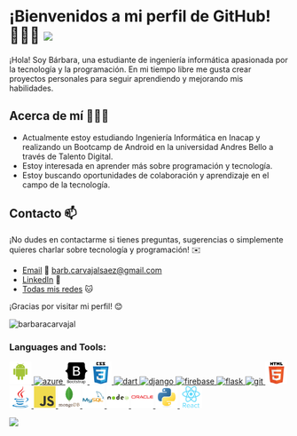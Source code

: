 # ¡Bienvenidos a mi perfil de GitHub! 🙋🏻‍♀️ <img src="https://media.giphy.com/media/mGcNjsfWAjY5AEZNw6/giphy.gif" width="50">

¡Hola! Soy Bárbara, una estudiante de ingeniería informática apasionada por la tecnología y la programación. En mi tiempo libre me gusta crear proyectos personales para seguir aprendiendo y mejorando mis habilidades. 

## Acerca de mí 👩🏻‍💻

- Actualmente estoy estudiando Ingeniería Informática en Inacap y realizando un Bootcamp de Android en la universidad Andres Bello a través de Talento Digital.
- Estoy interesada en aprender más sobre programación y tecnología.
- Estoy buscando oportunidades de colaboración y aprendizaje en el campo de la tecnología.
<!-- - Me encanta trabajar en proyectos relacionados con . -->

<!--
## Proyectos destacados 🚀

Aquí te presento algunos de mis proyectos más destacados:

- [Proyecto 1](enlace al proyecto) - Una breve descripción del proyecto.
- [Proyecto 2](enlace al proyecto) - Una breve descripción del proyecto.
- [Proyecto 3](enlace al proyecto) - Una breve descripción del proyecto.
-->
## Contacto 📫

¡No dudes en contactarme si tienes preguntas, sugerencias o simplemente quieres charlar sobre tecnología y programación! ✉️

- [Email](barb.carvajalsaez@gmail.com) 📧 barb.carvajalsaez@gmail.com
- [LinkedIn](https://www.linkedin.com/in/b%C3%A1rbara-carvajal-s%C3%A1ez-30926a238/) 💼
- [Todas mis redes](https://linktr.ee/barbaracarvajal) 🐱

¡Gracias por visitar mi perfil! 😊

<p><img align="center" src="https://github-readme-stats.vercel.app/api/top-langs?username=barbaracarvajal&show_icons=true&locale=en&layout=compact" alt="barbaracarvajal" /></p>

<h3 align="left">Languages and Tools:</h3>
<p align="left"> <a href="https://developer.android.com" target="_blank" rel="noreferrer"> <img src="https://raw.githubusercontent.com/devicons/devicon/master/icons/android/android-original-wordmark.svg" alt="android" width="40" height="40"/> </a> <a href="https://azure.microsoft.com/en-in/" target="_blank" rel="noreferrer"> <img src="https://www.vectorlogo.zone/logos/microsoft_azure/microsoft_azure-icon.svg" alt="azure" width="40" height="40"/> </a> <a href="https://getbootstrap.com" target="_blank" rel="noreferrer"> <img src="https://raw.githubusercontent.com/devicons/devicon/master/icons/bootstrap/bootstrap-plain-wordmark.svg" alt="bootstrap" width="40" height="40"/> </a> <a href="https://www.w3schools.com/css/" target="_blank" rel="noreferrer"> <img src="https://raw.githubusercontent.com/devicons/devicon/master/icons/css3/css3-original-wordmark.svg" alt="css3" width="40" height="40"/> </a> <a href="https://dart.dev" target="_blank" rel="noreferrer"> <img src="https://www.vectorlogo.zone/logos/dartlang/dartlang-icon.svg" alt="dart" width="40" height="40"/> </a> <a href="https://www.djangoproject.com/" target="_blank" rel="noreferrer"> <img src="https://cdn.worldvectorlogo.com/logos/django.svg" alt="django" width="40" height="40"/> </a> <a href="https://firebase.google.com/" target="_blank" rel="noreferrer"> <img src="https://www.vectorlogo.zone/logos/firebase/firebase-icon.svg" alt="firebase" width="40" height="40"/> </a> <a href="https://flask.palletsprojects.com/" target="_blank" rel="noreferrer"> <img src="https://www.vectorlogo.zone/logos/pocoo_flask/pocoo_flask-icon.svg" alt="flask" width="40" height="40"/> </a> <a href="https://git-scm.com/" target="_blank" rel="noreferrer"> <img src="https://www.vectorlogo.zone/logos/git-scm/git-scm-icon.svg" alt="git" width="40" height="40"/> </a> <a href="https://www.w3.org/html/" target="_blank" rel="noreferrer"> <img src="https://raw.githubusercontent.com/devicons/devicon/master/icons/html5/html5-original-wordmark.svg" alt="html5" width="40" height="40"/> </a> <a href="https://www.java.com" target="_blank" rel="noreferrer"> <img src="https://raw.githubusercontent.com/devicons/devicon/master/icons/java/java-original.svg" alt="java" width="40" height="40"/> </a> <a href="https://developer.mozilla.org/en-US/docs/Web/JavaScript" target="_blank" rel="noreferrer"> <img src="https://raw.githubusercontent.com/devicons/devicon/master/icons/javascript/javascript-original.svg" alt="javascript" width="40" height="40"/> </a> <a href="https://www.mongodb.com/" target="_blank" rel="noreferrer"> <img src="https://raw.githubusercontent.com/devicons/devicon/master/icons/mongodb/mongodb-original-wordmark.svg" alt="mongodb" width="40" height="40"/> </a> <a href="https://www.mysql.com/" target="_blank" rel="noreferrer"> <img src="https://raw.githubusercontent.com/devicons/devicon/master/icons/mysql/mysql-original-wordmark.svg" alt="mysql" width="40" height="40"/> </a> <a href="https://nodejs.org" target="_blank" rel="noreferrer"> <img src="https://raw.githubusercontent.com/devicons/devicon/master/icons/nodejs/nodejs-original-wordmark.svg" alt="nodejs" width="40" height="40"/> </a> <a href="https://www.oracle.com/" target="_blank" rel="noreferrer"> <img src="https://raw.githubusercontent.com/devicons/devicon/master/icons/oracle/oracle-original.svg" alt="oracle" width="40" height="40"/> </a> <a href="https://www.python.org" target="_blank" rel="noreferrer"> <img src="https://raw.githubusercontent.com/devicons/devicon/master/icons/python/python-original.svg" alt="python" width="40" height="40"/> </a> <a href="https://reactjs.org/" target="_blank" rel="noreferrer"> <img src="https://raw.githubusercontent.com/devicons/devicon/master/icons/react/react-original-wordmark.svg" alt="react" width="40" height="40"/> </a> </p>


![](https://github.com/BarbaraCarvajal/mokita77/blob/main/Pixilart%20-%20Live%20on.gif)
